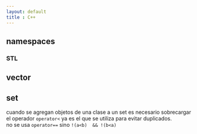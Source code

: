 ```yaml
---
layout: default
title : C++
---
```


## namespaces

### STL

## vector 

## set

cuando se agregan objetos de una clase a un set es necesario sobrecargar el operador `operator<` ya es el que se utiliza para evitar duplicados.  
no se usa `operator==` sino ` !(a<b)  && !(b<a) `  
